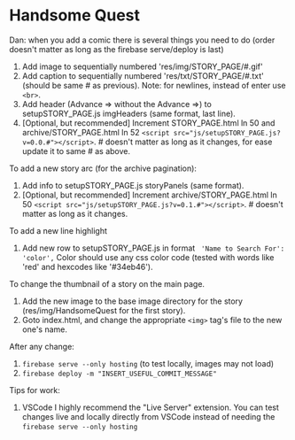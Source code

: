 # Handsome Quest

Dan: when you add a comic there is several things you need to do (order doesn't matter as long as the firebase serve/deploy is last)

1. Add image to sequentially numbered 'res/img/STORY_PAGE/#.gif'
1. Add caption to sequentially numbered 'res/txt/STORY_PAGE/#.txt' (should be same # as previous).  Note: for newlines, instead of enter use `<br>`.
1. Add header (Advance => without the Advance =>) to setupSTORY_PAGE.js imgHeaders (same format, last line).
1. [Optional, but recommended] Increment STORY_PAGE.html ln 50 and archive/STORY_PAGE.html ln 52 `<script src="js/setupSTORY_PAGE.js?v=0.0.#"></script>`.  # doesn't matter as long as it changes, for ease update it to same # as above.

To add a new story arc (for the archive pagination):

1. Add info to setupSTORY_PAGE.js storyPanels (same format).
1. [Optional, but recommended] Increment archive/STORY_PAGE.html ln 50 `<script src="js/setupSTORY_PAGE.js?v=0.1.#"></script>`.  # doesn't matter as long as it changes.

To add a new line highlight

1. Add new row to setupSTORY_PAGE.js in format ` 'Name to Search For': 'color',`  Color should use any css color code (tested with words like 'red' and hexcodes like '#34eb46').

To change the thumbnail of a story on the main page.

1. Add the new image to the base image directory for the story (res/img/HandsomeQuest for the first story).
1. Goto index.html, and change the appropriate `<img>` tag's file to the new one's name.

After any change:

1. `firebase serve --only hosting` (to test locally, images may not load)
1. `firebase deploy -m "INSERT_USEFUL_COMMIT_MESSAGE"`

Tips for work:

1. VSCode I highly recommend the "Live Server" extension.  You can test changes live and locally directly from VSCode instead of needing the `firebase serve --only hosting`